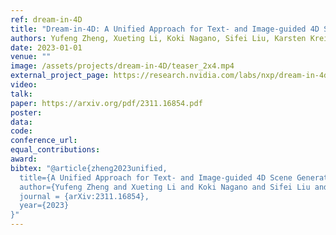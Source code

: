 ```yaml
---
ref: dream-in-4D
title: "Dream-in-4D: A Unified Approach for Text- and Image-guided 4D Scene Generation"
authors: Yufeng Zheng, Xueting Li, Koki Nagano, Sifei Liu, Karsten Kreis, Otmar Hilliges, Shalini De Mello
date: 2023-01-01
venue: ""
image: /assets/projects/dream-in-4D/teaser_2x4.mp4
external_project_page: https://research.nvidia.com/labs/nxp/dream-in-4d/
video: 
talk: 
paper: https://arxiv.org/pdf/2311.16854.pdf
poster: 
data: 
code: 
conference_url: 
equal_contributions: 
award: 
bibtex: "@article{zheng2023unified,
  title={A Unified Approach for Text- and Image-guided 4D Scene Generation},
  author={Yufeng Zheng and Xueting Li and Koki Nagano and Sifei Liu and Karsten Kreis and Otmar Hilliges and Shalini De Mello},
  journal = {arXiv:2311.16854},
  year={2023}
}"
---
```

